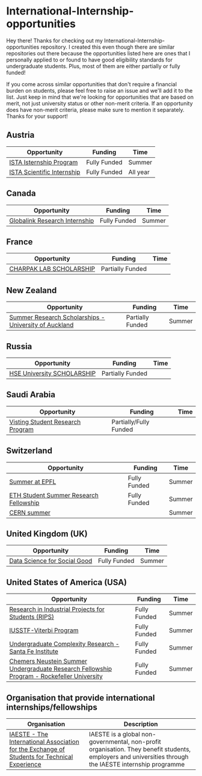# International-Internship-opportunities

Hey there! Thanks for checking out my International-Internship-opportunities repository. I created this even though there are similar repositories out there because the opportunities listed here are ones that I personally applied to or found to have good eligibility standards for undergraduate students. Plus, most of them are either partially or fully funded!

If you come across similar opportunities that don't require a financial burden on students, please feel free to raise an issue and we'll add it to the list. Just keep in mind that we're looking for opportunities that are based on merit, not just university status or other non-merit criteria. If an opportunity does have non-merit criteria, please make sure to mention it separately. Thanks for your support!

## Austria

| Opportunity                                                                       | Funding      | Time     |
| --------------------------------------------------------------------------------- | ------------ | -------- |
| [ISTA Isternship Program](https://phd.pages.ist.ac.at/isternship/)                | Fully Funded | Summer   |
| [ISTA Scientific Internship](https://phd.pages.ist.ac.at/scientific-internships/) | Fully Funded | All year |

## Canada

| Opportunity                                                                                                 | Funding      | Time   |
| ----------------------------------------------------------------------------------------------------------- | ------------ | ------ |
| [Globalink Research Internship](https://www.mitacs.ca/en/programs/globalink/globalink-research-internship/) | Fully Funded | Summer |

## France

| Opportunity                                                                            | Funding          | Time |
| -------------------------------------------------------------------------------------- | ---------------- | ---- |
| [CHARPAK LAB SCHOLARSHIP ](https://www.inde.campusfrance.org/charpak-lab-scholarship/) | Partially Funded |      |

## New Zealand

| Opportunity                                                                                                                                                                                          | Funding          | Time   |
| ---------------------------------------------------------------------------------------------------------------------------------------------------------------------------------------------------- | ---------------- | ------ |
| [Summer Research Scholarships - University of Auckland](https://www.auckland.ac.nz/en/study/scholarships-and-awards/scholarship-types/undergraduate-scholarships/summer-research-scholarships.html/) | Partially Funded | Summer |

## Russia

| Opportunity                                                      | Funding          | Time |
| ---------------------------------------------------------------- | ---------------- | ---- |
| [HSE University SCHOLARSHIP ](https://cs.hse.ru/en/internships/) | Partially Funded |      |

## Saudi Arabia

| Opportunity                                                    | Funding                | Time |
| -------------------------------------------------------------- | ---------------------- | ---- |
| [Visting Student Research Program](https://vsrp.kaust.edu.sa/) | Partially/Fully Funded |      |

## Switzerland

| Opportunity                                                                                           | Funding      | Time   |
| ----------------------------------------------------------------------------------------------------- | ------------ | ------ |
| [Summer at EPFL](https://summer.epfl.ch/)                                                             | Fully Funded | Summer |
| [ETH Student Summer Research Fellowship](https://inf.ethz.ch/studies/summer-research-fellowship.html) | Fully Funded | Summer |
| [CERN summer](https://careers.cern/summer)                                                            |              | Summer |

## United Kingdom (UK)

| Opportunity                                                                                     | Funding      | Time   |
| ----------------------------------------------------------------------------------------------- | ------------ | ------ |
| [Data Science for Social Good](https://warwick.ac.uk/research/data-science/warwick-data/dssgx/) | Fully Funded | Summer |

## United States of America (USA)

| Opportunity                                                                                                                                                                            | Funding      | Time   |
| -------------------------------------------------------------------------------------------------------------------------------------------------------------------------------------- | ------------ | ------ |
| [Research in Industrial Projects for Students (RIPS)](http://www.ipam.ucla.edu/programs/student-research-programs/research-in-industrial-projects-for-students-rips-2023-los-angeles/) | Fully Funded | Summer |
| [IUSSTF-Viterbi Program](https://www.indiascienceandtechnology.gov.in/nurturing-minds/scholarships/graduation-post-graduation/iusstf-viterbi-program/)                                 | Fully Funded | Summer |
| [Undergraduate Complexity Research - Santa Fe Institute](https://www.santafe.edu/engage/learn/programs/undergraduate-complexity-research#Dates)                                        | Fully Funded | Summer |
| [Chemers Neustein Summer Undergraduate Research Fellowship Program - Rockefeller University](https://www.rockefeller.edu/education-and-training/surf/)                                 | Fully Funded | Summer |

## Organisation that provide international internships/fellowships

| Organisation                                                                                                        | Description                                                                                                                                             |
| ------------------------------------------------------------------------------------------------------------------- | ------------------------------------------------------------------------------------------------------------------------------------------------------- |
| [IAESTE - The International Association for the Exchange of Students for Technical Experience](https://iaeste.org/) | IAESTE is a global non-governmental, non-profit organisation. They benefit students, employers and universities through the IAESTE internship programme |
